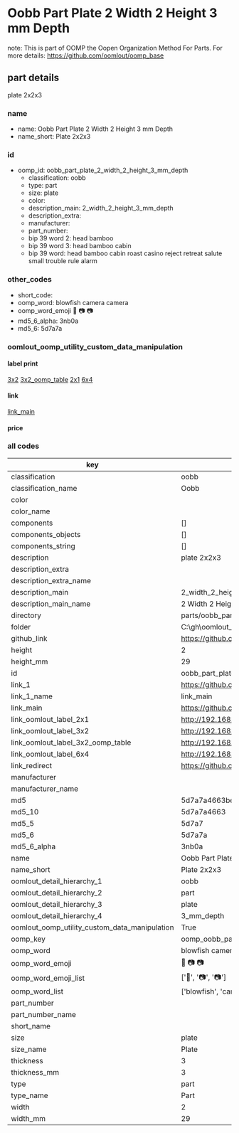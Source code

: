 # Oobb Part Plate 2 Width 2 Height 3 mm Depth  

note: This is part of OOMP the Oopen Organization Method For Parts. For more details: https://github.com/oomlout/oomp_base

##  part details
  



plate 2x2x3



### name
* name: Oobb Part Plate 2 Width 2 Height 3 mm Depth
* name_short: Plate 2x2x3 
### id
* oomp_id: oobb_part_plate_2_width_2_height_3_mm_depth
  * classification: oobb
  * type: part
  * size: plate
  * color: 
  * description_main: 2_width_2_height_3_mm_depth
  * description_extra: 
  * manufacturer: 
  * part_number: 
  * bip 39 word 2: head bamboo
  * bip 39 word 3: head bamboo cabin
  * bip 39 word: head bamboo cabin roast casino reject retreat salute small trouble rule alarm

### other_codes
* short_code: 
* oomp_word: blowfish camera camera
* oomp_word_emoji :blowfish: :camera: :camera:
* md5_6_alpha: 3nb0a
* md5_6: 5d7a7a






### oomlout_oomp_utility_custom_data_manipulation
#### label print
[3x2](http://192.168.1.245:1112/?label=oomp%203nb0a)
[3x2_oomp_table](http://192.168.1.108:1112/?label=oomp%203nb0a)
[2x1](http://192.168.1.242:1112/?label=oomp%203nb0a)
[6x4](http://192.168.1.55:1112/?label=oomp%203nb0a)    

#### link

[link_main](https://github.com/oomlout/oomlout_oobb_version_4_generated_parts/tree/main/navigation_oomp/oobb/part/plate/2_width_2_height_3_mm_depth/part)                              

#### price







### all codes 
| key | value |  
| --- | --- |  
| classification | oobb |  
| classification_name | Oobb |  
| color |  |  
| color_name |  |  
| components | [] |  
| components_objects | [] |  
| components_string | [] |  
| description | plate 2x2x3 |  
| description_extra |  |  
| description_extra_name |  |  
| description_main | 2_width_2_height_3_mm_depth |  
| description_main_name | 2 Width 2 Height 3 mm Depth |  
| directory | parts/oobb_part_plate_2_width_2_height_3_mm_depth |  
| folder | C:\gh\oomlout_oobb_version_4_generated_parts\parts\oobb_part_plate_2_width_2_height_3_mm_depth |  
| github_link | https://github.com/oomlout/oomlout_oomp_part_src/tree/main/parts/oobb_part_plate_2_width_2_height_3_mm_depth |  
| height | 2 |  
| height_mm | 29 |  
| id | oobb_part_plate_2_width_2_height_3_mm_depth |  
| link_1 | https://github.com/oomlout/oomlout_oobb_version_4_generated_parts/tree/main/navigation_oomp/oobb/part/plate/2_width_2_height_3_mm_depth/part |  
| link_1_name | link_main |  
| link_main | https://github.com/oomlout/oomlout_oobb_version_4_generated_parts/tree/main/navigation_oomp/oobb/part/plate/2_width_2_height_3_mm_depth/part |  
| link_oomlout_label_2x1 | http://192.168.1.242:1112/?label=oomp%203nb0a |  
| link_oomlout_label_3x2 | http://192.168.1.245:1112/?label=oomp%203nb0a |  
| link_oomlout_label_3x2_oomp_table | http://192.168.1.108:1112/?label=oomp%203nb0a |  
| link_oomlout_label_6x4 | http://192.168.1.55:1112/?label=oomp%203nb0a |  
| link_redirect | https://github.com/oomlout/oomlout_oobb_version_4_generated_parts/tree/main/parts/oobb_plate_02_02_03 |  
| manufacturer |  |  
| manufacturer_name |  |  
| md5 | 5d7a7a4663bed702d391bbb03f848350 |  
| md5_10 | 5d7a7a4663 |  
| md5_5 | 5d7a7 |  
| md5_6 | 5d7a7a |  
| md5_6_alpha | 3nb0a |  
| name | Oobb Part Plate 2 Width 2 Height 3 mm Depth |  
| name_short | Plate 2x2x3  |  
| oomlout_detail_hierarchy_1 | oobb |  
| oomlout_detail_hierarchy_2 | part |  
| oomlout_detail_hierarchy_3 | plate |  
| oomlout_detail_hierarchy_4 | 3_mm_depth |  
| oomlout_oomp_utility_custom_data_manipulation | True |  
| oomp_key | oomp_oobb_part_plate_2_width_2_height_3_mm_depth |  
| oomp_word | blowfish camera camera |  
| oomp_word_emoji | :blowfish: :camera: :camera: |  
| oomp_word_emoji_list | [':blowfish:', ':camera:', ':camera:'] |  
| oomp_word_list | ['blowfish', 'camera', 'camera'] |  
| part_number |  |  
| part_number_name |  |  
| short_name |  |  
| size | plate |  
| size_name | Plate |  
| thickness | 3 |  
| thickness_mm | 3 |  
| type | part |  
| type_name | Part |  
| width | 2 |  
| width_mm | 29 |  
